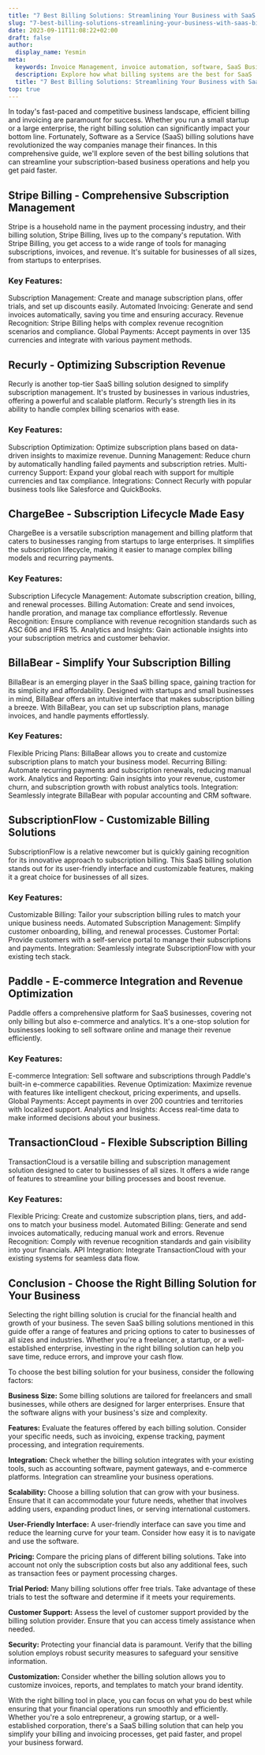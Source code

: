 ```yaml
---
title: "7 Best Billing Solutions: Streamlining Your Business with SaaS Billing Solutions"
slug: "7-best-billing-solutions-streamlining-your-business-with-saas-billing-solutions"
date: 2023-09-11T11:08:22+02:00
draft: false
author:
  display_name: Yesmin
meta:
  keywords: Invoice Management, invoice automation, software, SaaS Business, Software as a Service, BillaBear
  description: Explore how what billing systems are the best for SaaS
  title: "7 Best Billing Solutions: Streamlining Your Business with SaaS Billing Solutions"  
top: true
---
```

In today's fast-paced and competitive business landscape, efficient billing and invoicing are paramount for success. Whether you run a small startup or a large enterprise, the right billing solution can significantly impact your bottom line. Fortunately, Software as a Service (SaaS) billing solutions have revolutionized the way companies manage their finances. 
In this comprehensive guide, we'll explore seven of the best billing solutions that can streamline your subscription-based business operations and help you get paid faster.

## Stripe Billing - Comprehensive Subscription Management

Stripe is a household name in the payment processing industry, and their billing solution, Stripe Billing, lives up to the company's reputation. With Stripe Billing, you get access to a wide range of tools for managing subscriptions, invoices, and revenue. It's suitable for businesses of all sizes, from startups to enterprises.

### Key Features:

Subscription Management: Create and manage subscription plans, offer trials, and set up discounts easily.
Automated Invoicing: Generate and send invoices automatically, saving you time and ensuring accuracy.
Revenue Recognition: Stripe Billing helps with complex revenue recognition scenarios and compliance.
Global Payments: Accept payments in over 135 currencies and integrate with various payment methods.

## Recurly - Optimizing Subscription Revenue

Recurly is another top-tier SaaS billing solution designed to simplify subscription management. It's trusted by businesses in various industries, offering a powerful and scalable platform. Recurly's strength lies in its ability to handle complex billing scenarios with ease.

### Key Features:

Subscription Optimization: Optimize subscription plans based on data-driven insights to maximize revenue.
Dunning Management: Reduce churn by automatically handling failed payments and subscription retries.
Multi-currency Support: Expand your global reach with support for multiple currencies and tax compliance.
Integrations: Connect Recurly with popular business tools like Salesforce and QuickBooks.


## ChargeBee - Subscription Lifecycle Made Easy

ChargeBee is a versatile subscription management and billing platform that caters to businesses ranging from startups to large enterprises. It simplifies the subscription lifecycle, making it easier to manage complex billing models and recurring payments.

### Key Features:

Subscription Lifecycle Management: Automate subscription creation, billing, and renewal processes.
Billing Automation: Create and send invoices, handle proration, and manage tax compliance effortlessly.
Revenue Recognition: Ensure compliance with revenue recognition standards such as ASC 606 and IFRS 15.
Analytics and Insights: Gain actionable insights into your subscription metrics and customer behavior.


## BillaBear - Simplify Your Subscription Billing

BillaBear is an emerging player in the SaaS billing space, gaining traction for its simplicity and affordability. Designed with startups and small businesses in mind, BillaBear offers an intuitive interface that makes subscription billing a breeze. With BillaBear, you can set up subscription plans, manage invoices, and handle payments effortlessly.

### Key Features:

Flexible Pricing Plans: BillaBear allows you to create and customize subscription plans to match your business model.
Recurring Billing: Automate recurring payments and subscription renewals, reducing manual work.
Analytics and Reporting: Gain insights into your revenue, customer churn, and subscription growth with robust analytics tools.
Integration: Seamlessly integrate BillaBear with popular accounting and CRM software.

## SubscriptionFlow - Customizable Billing Solutions

SubscriptionFlow is a relative newcomer but is quickly gaining recognition for its innovative approach to subscription billing. This SaaS billing solution stands out for its user-friendly interface and customizable features, making it a great choice for businesses of all sizes.

### Key Features:

Customizable Billing: Tailor your subscription billing rules to match your unique business needs.
Automated Subscription Management: Simplify customer onboarding, billing, and renewal processes.
Customer Portal: Provide customers with a self-service portal to manage their subscriptions and payments.
Integration: Seamlessly integrate SubscriptionFlow with your existing tech stack.


## Paddle - E-commerce Integration and Revenue Optimization

Paddle offers a comprehensive platform for SaaS businesses, covering not only billing but also e-commerce and analytics. It's a one-stop solution for businesses looking to sell software online and manage their revenue efficiently.

### Key Features:

E-commerce Integration: Sell software and subscriptions through Paddle's built-in e-commerce capabilities.
Revenue Optimization: Maximize revenue with features like intelligent checkout, pricing experiments, and upsells.
Global Payments: Accept payments in over 200 countries and territories with localized support.
Analytics and Insights: Access real-time data to make informed decisions about your business.


## TransactionCloud - Flexible Subscription Billing

TransactionCloud is a versatile billing and subscription management solution designed to cater to businesses of all sizes. It offers a wide range of features to streamline your billing processes and boost revenue.

### Key Features:

Flexible Pricing: Create and customize subscription plans, tiers, and add-ons to match your business model.
Automated Billing: Generate and send invoices automatically, reducing manual work and errors.
Revenue Recognition: Comply with revenue recognition standards and gain visibility into your financials.
API Integration: Integrate TransactionCloud with your existing systems for seamless data flow.


## Conclusion - Choose the Right Billing Solution for Your Business

Selecting the right billing solution is crucial for the financial health and growth of your business. The seven SaaS billing solutions mentioned in this guide offer a range of features and pricing options to cater to businesses of all sizes and industries. Whether you're a freelancer, a startup, or a well-established enterprise, investing in the right billing solution can help you save time, reduce errors, and improve your cash flow.

To choose the best billing solution for your business, consider the following factors:

**Business Size:** Some billing solutions are tailored for freelancers and small businesses, while others are designed for larger enterprises. Ensure that the software aligns with your business's size and complexity.

**Features:** Evaluate the features offered by each billing solution. Consider your specific needs, such as invoicing, expense tracking, payment processing, and integration requirements.

**Integration:** Check whether the billing solution integrates with your existing tools, such as accounting software, payment gateways, and e-commerce platforms. Integration can streamline your business operations.

**Scalability:** Choose a billing solution that can grow with your business. Ensure that it can accommodate your future needs, whether that involves adding users, expanding product lines, or serving international customers.

**User-Friendly Interface:** A user-friendly interface can save you time and reduce the learning curve for your team. Consider how easy it is to navigate and use the software.

**Pricing:** Compare the pricing plans of different billing solutions. Take into account not only the subscription costs but also any additional fees, such as transaction fees or payment processing charges.

**Trial Period:** Many billing solutions offer free trials. Take advantage of these trials to test the software and determine if it meets your requirements.

**Customer Support:** Assess the level of customer support provided by the billing solution provider. Ensure that you can access timely assistance when needed.

**Security:** Protecting your financial data is paramount. Verify that the billing solution employs robust security measures to safeguard your sensitive information.

**Customization:** Consider whether the billing solution allows you to customize invoices, reports, and templates to match your brand identity.

With the right billing tool in place, you can focus on what you do best while ensuring that your financial operations run smoothly and efficiently. Whether you're a solo entrepreneur, a growing startup, or a well-established corporation, there's a SaaS billing solution that can help you simplify your billing and invoicing processes, get paid faster, and propel your business forward.
